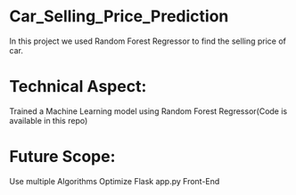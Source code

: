 # Car_Selling_Price_Prediction
In this project we used Random Forest Regressor to find the selling price of car. 
# Technical Aspect:
Trained a Machine Learning model using Random Forest Regressor(Code is available in this repo)
# Future Scope:
Use multiple Algorithms
Optimize Flask app.py
Front-End
